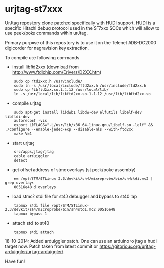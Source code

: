 urjtag-st7xxx
=============

UrJtag repository clone patched specifically with HUDI support. HUDI is a specific Hitachi debug protocol used in 
the ST7xxx SOCs which will allow to use peek/poke commands within urJtag.

Primary purpose of this repository is to use it on the Telenet ADB-DC2000 digicorder for nagravision key extraction.

To compile use following commands

* install libftd2xxx (download from http://www.ftdichip.com/Drivers/D2XX.htm)
```
    sudo cp ftd2xxx.h /usr/include/
    sudo ln -s /usr/local/include/ftd2xx.h /usr/include/ftd2xx.h
    sudo cp libftd2xx.so.1.1.12 /usr/local/lib/
    ln -s /usr/local/lib/libftd2xx.so.1.1.12 /usr/lib/libftd2xx.so
```
* compile urjtag
```
    sudo apt-get install libdwb1 libdw-dev elfutils libelf-dev libftdi-dev
    autoreconf -vis
    export LDFLAGS="-L/usr/lib/x86_64-linux-gnu/libelf.so -lelf" && ./configure --enable-jedec-exp --disable-nls --with-ftd2xx
    make V=1
```
* start urjtag
```
    src/apps/jtag/jtag
    cable arduiggler
    detect
```
* get offset address of stmc overlays (st peek/poke assembly)
```    
    nm /opt/STM/STLinux-2.3/devkit/sh4/microprobe/bin/sh4stdi.mc2 | grep overlays
    00516e48 d overlays
```
*  load stmc2 stdi file for st40 debugger and bypass to st40 tap
```
    tapmux stdi file /opt/STM/STLinux-2.3/devkit/sh4/microprobe/bin/sh4stdi.mc2 00516e48
    tapmux bypass 1
```
* attach stdi to st40
```
    tapmux stdi attach
```    

18-10-2014: Added arduiggler patch. One can use an arduino to jtag a hudi target now. Patch taken from latest commit on https://gitorious.org/urjtag-arduiggler/urjtag-arduiggler/


Have fun!
